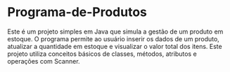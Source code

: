 # Programa-de-Produtos
Este é um projeto simples em Java que simula a gestão de um produto em estoque. O programa permite ao usuário inserir os dados de um produto, atualizar a quantidade em estoque e visualizar o valor total dos itens. Este projeto utiliza conceitos básicos de classes, métodos, atributos e operações com Scanner.

